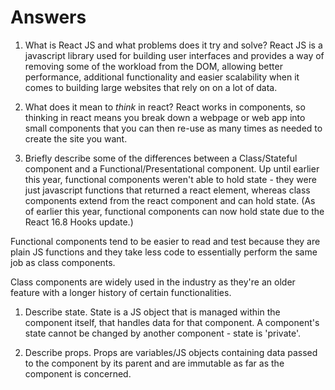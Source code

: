 # Answers

1.  What is React JS and what problems does it try and solve?
React JS is a javascript library used for building user interfaces and provides a way of removing some of the workload from the DOM, allowing better performance, additional functionality and easier scalability when it comes to building large websites that rely on on a lot of data.

1.  What does it mean to _think_ in react?
React works in components, so thinking in react means you break down a webpage or web app into small components that you can then re-use as many times as needed to create the site you want.

1.  Briefly describe some of the differences between a Class/Stateful component and a Functional/Presentational component.
Up until earlier this year, functional components weren't able to hold state - they were just javascript functions that returned a react element, whereas class components extend from the react component and can hold state. (As of earlier this year, functional components can now hold state due to the React 16.8 Hooks update.)

Functional components tend to be easier to read and test because they are plain JS functions and they take less code to essentially perform the same job as class components.

Class components are widely used in the industry as they're an older feature with a longer history of certain functionalities.

1.  Describe state.
State is a JS object that is managed within the component itself, that handles data for that component. A component's state cannot be changed by another component - state is 'private'.

1.  Describe props.
Props are variables/JS objects containing data passed to the component by its parent and are immutable as far as the component is concerned. 
